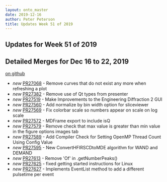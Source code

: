 ```yaml
---
layout: onto_master
date: 2019-12-16
author: Peter Peterson
title: Updates Week 51 of 2019
---
```

Updates for Week 51 of 2019
---------------------------

Detailed Merges for Dec 16 to 22, 2019
--------------------------------------
[on github](https://github.com/mantidproject/mantid/pulls?q=is%3Apr+merged%3A2019-12-17..2019-12-22)

* *new* [PR27068](https://github.com/mantidproject/mantid/pull/27068) - Remove curves that do not exist any more when refreshing a plot
* *new* [PR27382](https://github.com/mantidproject/mantid/pull/27382) - Remove use of Qt types from presenter
* *new* [PR27519](https://github.com/mantidproject/mantid/pull/27519) - Make Improvements to the Engineering Diffraction 2 GUI
* *new* [PR27560](https://github.com/mantidproject/mantid/pull/27560) - Add normalize by bin width option for sliceviewer
* *new* [PR27569](https://github.com/mantidproject/mantid/pull/27569) - Fix colorbar scale so numbers appear on scale on log scale
* *new* [PR27572](https://github.com/mantidproject/mantid/pull/27572) - MDFrame export to include isQ
* *new* [PR27579](https://github.com/mantidproject/mantid/pull/27579) - Remove check that max value is greater than min value in the figure options images tab
* *new* [PR27589](https://github.com/mantidproject/mantid/pull/27589) - Add Compiler Check for Setting OpenMP Thread Count Using Config Value
* *new* [PR27595](https://github.com/mantidproject/mantid/pull/27595) - New ConvertHFIRSCDtoMDE algorithm for WAND and DEMAND
* *new* [PR27613](https://github.com/mantidproject/mantid/pull/27613) - Remove 'Of' in .getNumberPeaks()
* *new* [PR27625](https://github.com/mantidproject/mantid/pull/27625) - fixed getting started instructions for Linux
* *new* [PR27627](https://github.com/mantidproject/mantid/pull/27627) - Implements EventList method to add a different pulsetime per event
